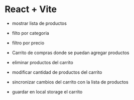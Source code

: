 # React + Vite

- mostrar lista de productos
- filto por categoria
- filtro por precio

- Carrito de compras donde se puedan agregar productos
- eliminar productos del carrito
- modificar cantidad de productos del carrito
- sincronizar cambios del carrito con la lista de productos
- guardar en local storage el carrito